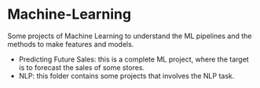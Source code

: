 # Machine-Learning
Some projects of Machine Learning to understand the ML pipelines and the methods to make features and models.

- Predicting Future Sales: this is a complete ML project, where the target is to forecast the sales of some stores.
- NLP: this folder contains some projects that involves the NLP task.
